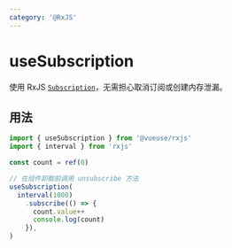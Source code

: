 ```yaml
---
category: '@RxJS'
---
```


# useSubscription

使用 RxJS [`Subscription`](https://rxjs.dev/guide/subscription)，无需担心取消订阅或创建内存泄漏。

## 用法

<!-- TODO: import rxjs error if enable twoslash -->

```ts no-twoslash
import { useSubscription } from '@vueuse/rxjs'
import { interval } from 'rxjs'

const count = ref(0)

// 在组件卸载前调用 unsubscribe 方法
useSubscription(
  interval(1000)
    .subscribe(() => {
      count.value++
      console.log(count)
    }),
)
```

